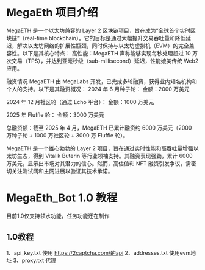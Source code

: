 # MegaEth 项目介绍
MegaETH 是一个以太坊兼容的 Layer 2 区块链项目，旨在成为“全球首个实时区块链”（real-time blockchain）。它的目标是通过大幅提升交易吞吐量和降低延迟，解决以太坊网络的扩展性瓶颈，同时保持与以太坊虚拟机（EVM）的完全兼容性。以下是其核心特点：
高性能：MegaETH 声称能够实现每秒处理超过 10 万次交易（TPS），并达到亚毫秒级（sub-millisecond）延迟，性能媲美传统 Web2 应用。

融资情况
MegaETH 由 MegaLabs 开发，已完成多轮融资，获得业内知名机构和个人的支持。以下是其融资概况：
2024 年 6 月种子轮：
金额：2000 万美元

2024 年 12 月社区轮（通过 Echo 平台）：
金额：1000 万美元

2025 年 Fluffle 轮：
金额：3000 万美元

总融资额：截至 2025 年 4 月，MegaETH 已累计融资约 6000 万美元（2000 万种子轮 + 1000 万社区轮 + 3000 万 Fluffle 轮）。

MegaETH 是一个雄心勃勃的 Layer 2 项目，旨在通过实时性能和高吞吐量增强以太坊生态，得到 Vitalik Buterin 等行业领袖支持。其融资表现强劲，累计 6000 万美元，显示出市场对其潜力的信心。然而，高估值和 NFT 融资引发争议，需密切关注测试网和主网进展以验证其技术承诺。


# MegaEth_Bot 1.0 教程
目前1.0仅支持领水功能，任务功能还在制作

## 1.0教程 
1、api_key.txt 使用 https://2captcha.com/的api
2、addresses.txt 使用evm地址
3、proxy.txt 代理

